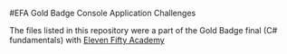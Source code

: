 #EFA Gold Badge Console Application Challenges

The files listed in this repository were a part of the Gold Badge final (C# fundamentals) with [Eleven Fifty Academy](https://www.elevenfifty.org/)

